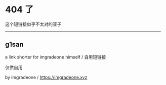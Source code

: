 # 404 了

这个短链接似乎不太对的亚子

---

## g1san

a link shorter for imgradeone himself / 自用短链接

仅供自用

by imgradeone / https://imgradeone.xyz
